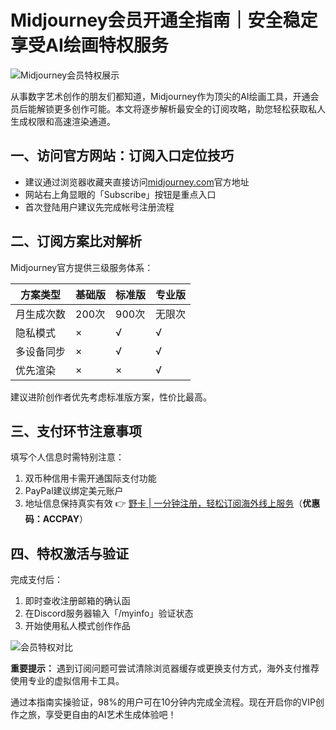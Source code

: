 # Midjourney会员开通全指南｜安全稳定享受AI绘画特权服务

![Midjourney会员特权展示](https://bbtdd.com/wp-content/uploads/img/57493392.webp)

从事数字艺术创作的朋友们都知道，Midjourney作为顶尖的AI绘画工具，开通会员后能解锁更多创作可能。本文将逐步解析最安全的订阅攻略，助您轻松获取私人生成权限和高速渲染通道。

## 一、访问官方网站：订阅入口定位技巧
* 建议通过浏览器收藏夹直接访问[midjourney.com](https://www.midjourney.com)官方地址
* 网站右上角显眼的「Subscribe」按钮是重点入口
* 首次登陆用户建议先完成帐号注册流程

## 二、订阅方案比对解析
Midjourney官方提供三级服务体系：

| 方案类型 | 基础版 | 标准版 | 专业版 |
|---------|-------|-------|-------|
| 月生成次数 | 200次 | 900次 | 无限次 |
| 隐私模式 | ×     | √     | √     |
| 多设备同步 | ×     | √     | √     |
| 优先渲染 | ×     | ×     | √     |

建议进阶创作者优先考虑标准版方案，性价比最高。

## 三、支付环节注意事项
填写个人信息时需特别注意：
1. 双币种信用卡需开通国际支付功能
2. PayPal建议绑定美元账户
3. 地址信息保持真实有效
👉 [野卡 | 一分钟注册，轻松订阅海外线上服务](https://bbtdd.com/yeka)（**优惠码：ACCPAY**）

## 四、特权激活与验证
完成支付后：
1. 即时查收注册邮箱的确认函
2. 在Discord服务器输入「/myinfo」验证状态
3. 开始使用私人模式创作作品

![会员特权对比](https://bbtdd.com/wp-content/uploads/img/68366825505181.webp)

**重要提示：** 遇到订阅问题可尝试清除浏览器缓存或更换支付方式，海外支付推荐使用专业的虚拟信用卡工具。

通过本指南实操验证，98%的用户可在10分钟内完成全流程。现在开启你的VIP创作之旅，享受更自由的AI艺术生成体验吧！